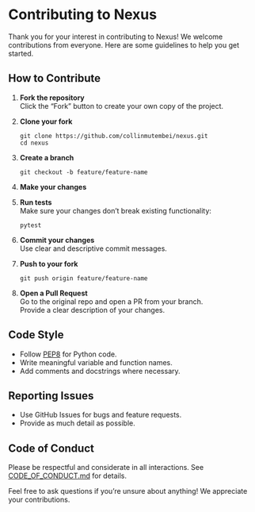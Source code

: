 # Contributing to Nexus

Thank you for your interest in contributing to Nexus! We welcome contributions from everyone. Here are some guidelines to help you get started.

## How to Contribute

1. **Fork the repository**  
   Click the “Fork” button to create your own copy of the project.

2. **Clone your fork**  
   ```
   git clone https://github.com/collinmutembei/nexus.git
   cd nexus
   ```

3. **Create a branch**  
   ```
   git checkout -b feature/feature-name
   ```

4. **Make your changes**

5. **Run tests**  
   Make sure your changes don’t break existing functionality:
   ```
   pytest
   ```

6. **Commit your changes**  
   Use clear and descriptive commit messages.

7. **Push to your fork**
   ```
   git push origin feature/feature-name
   ```

8. **Open a Pull Request**  
   Go to the original repo and open a PR from your branch.  
   Provide a clear description of your changes.

## Code Style

- Follow [PEP8](https://pep8.org/) for Python code.
- Write meaningful variable and function names.
- Add comments and docstrings where necessary.

## Reporting Issues

- Use GitHub Issues for bugs and feature requests.
- Provide as much detail as possible.

## Code of Conduct

Please be respectful and considerate in all interactions. See [CODE_OF_CONDUCT.md](CODE_OF_CONDUCT.md) for details.

Feel free to ask questions if you’re unsure about anything! We appreciate your contributions.

